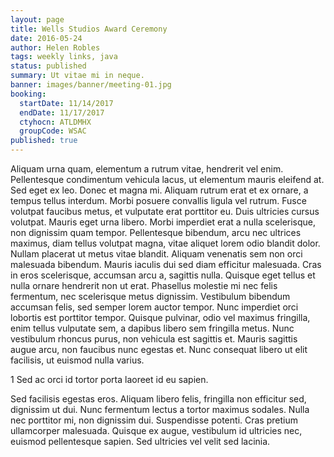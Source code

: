 ```yaml
---
layout: page
title: Wells Studios Award Ceremony
date: 2016-05-24
author: Helen Robles
tags: weekly links, java
status: published
summary: Ut vitae mi in neque.
banner: images/banner/meeting-01.jpg
booking:
  startDate: 11/14/2017
  endDate: 11/17/2017
  ctyhocn: ATLDMHX
  groupCode: WSAC
published: true
---
```

Aliquam urna quam, elementum a rutrum vitae, hendrerit vel enim. Pellentesque condimentum vehicula lacus, ut elementum mauris eleifend at. Sed eget ex leo. Donec et magna mi. Aliquam rutrum erat et ex ornare, a tempus tellus interdum. Morbi posuere convallis ligula vel rutrum. Fusce volutpat faucibus metus, et vulputate erat porttitor eu. Duis ultricies cursus volutpat. Mauris eget urna libero. Morbi imperdiet erat a nulla scelerisque, non dignissim quam tempor. Pellentesque bibendum, arcu nec ultrices maximus, diam tellus volutpat magna, vitae aliquet lorem odio blandit dolor.
Nullam placerat ut metus vitae blandit. Aliquam venenatis sem non orci malesuada bibendum. Mauris iaculis dui sed diam efficitur malesuada. Cras in eros scelerisque, accumsan arcu a, sagittis nulla. Quisque eget tellus et nulla ornare hendrerit non ut erat. Phasellus molestie mi nec felis fermentum, nec scelerisque metus dignissim. Vestibulum bibendum accumsan felis, sed semper lorem auctor tempor. Nunc imperdiet orci lobortis est porttitor tempor. Quisque pulvinar, odio vel maximus fringilla, enim tellus vulputate sem, a dapibus libero sem fringilla metus. Nunc vestibulum rhoncus purus, non vehicula est sagittis et. Mauris sagittis augue arcu, non faucibus nunc egestas et. Nunc consequat libero ut elit facilisis, ut euismod nulla varius.

1 Sed ac orci id tortor porta laoreet id eu sapien.

Sed facilisis egestas eros. Aliquam libero felis, fringilla non efficitur sed, dignissim ut dui. Nunc fermentum lectus a tortor maximus sodales. Nulla nec porttitor mi, non dignissim dui. Suspendisse potenti. Cras pretium ullamcorper malesuada. Quisque ex augue, vestibulum id ultricies nec, euismod pellentesque sapien. Sed ultricies vel velit sed lacinia.
